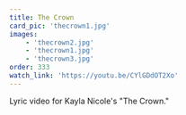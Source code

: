 ```yaml
---
title: The Crown
card_pic: 'thecrown1.jpg'
images:
    - 'thecrown2.jpg'
    - 'thecrown1.jpg'
    - 'thecrown3.jpg'
order: 333
watch_link: 'https://youtu.be/CYlGDdOT2Xo'
---
```


Lyric video for Kayla Nicole's "The Crown."


